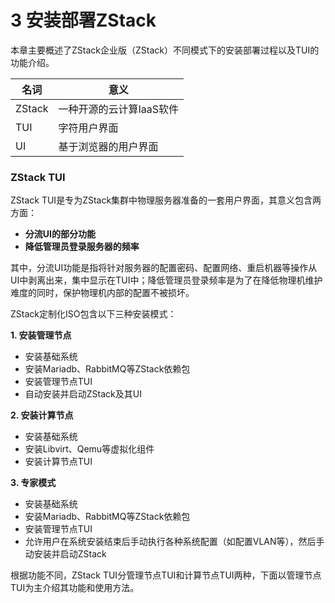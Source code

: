 # 3 安装部署ZStack

本章主要概述了ZStack企业版（ZStack）不同模式下的安装部署过程以及TUI的功能介绍。

| 名词 | 意义 |
| --- | --- |
| ZStack | 一种开源的云计算IaaS软件 |
| TUI | 字符用户界面 |
| UI | 基于浏览器的用户界面 |

### ZStack TUI

ZStack TUI是专为ZStack集群中物理服务器准备的一套用户界面，其意义包含两方面：

* **分流UI的部分功能**
* **降低管理员登录服务器的频率**

其中，分流UI功能是指将针对服务器的配置密码、配置网络、重启机器等操作从UI中剥离出来，集中显示在TUI中；降低管理员登录频率是为了在降低物理机维护难度的同时，保护物理机内部的配置不被损坏。

ZStack定制化ISO包含以下三种安装模式：

**1. 安装管理节点**

* 安装基础系统
* 安装Mariadb、RabbitMQ等ZStack依赖包
* 安装管理节点TUI
* 自动安装并启动ZStack及其UI

**2. 安装计算节点**

* 安装基础系统
* 安装Libvirt、Qemu等虚拟化组件
* 安装计算节点TUI

**3. 专家模式**

* 安装基础系统
* 安装Mariadb、RabbitMQ等ZStack依赖包
*  安装管理节点TUI
* 允许用户在系统安装结束后手动执行各种系统配置（如配置VLAN等），然后手动安装并启动ZStack

根据功能不同，ZStack TUI分管理节点TUI和计算节点TUI两种，下面以管理节点TUI为主介绍其功能和使用方法。

